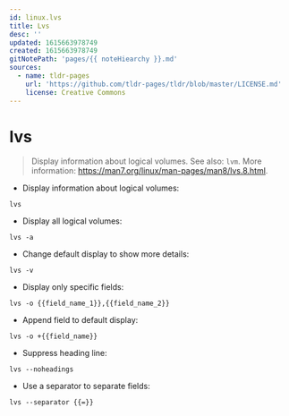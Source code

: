 ```yaml
---
id: linux.lvs
title: Lvs
desc: ''
updated: 1615663978749
created: 1615663978749
gitNotePath: 'pages/{{ noteHiearchy }}.md'
sources:
  - name: tldr-pages
    url: 'https://github.com/tldr-pages/tldr/blob/master/LICENSE.md'
    license: Creative Commons
---
```

# lvs

> Display information about logical volumes.
> See also: `lvm`.
> More information: <https://man7.org/linux/man-pages/man8/lvs.8.html>.

- Display information about logical volumes:

`lvs`

- Display all logical volumes:

`lvs -a`

- Change default display to show more details:

`lvs -v`

- Display only specific fields:

`lvs -o {{field_name_1}},{{field_name_2}}`

- Append field to default display:

`lvs -o +{{field_name}}`

- Suppress heading line:

`lvs --noheadings`

- Use a separator to separate fields:

`lvs --separator {{=}}`

